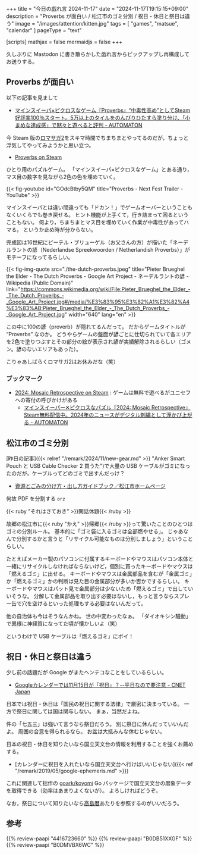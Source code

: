 +++
title = "今日の戯れ言 2024-11-17"
date =  "2024-11-17T19:15:15+09:00"
description = "Proverbs が面白い / 松江市のゴミ分別 / 祝日・休日と祭日は違う"
image = "/images/attention/kitten.jpg"
tags = [ "games", "matsue", "calendar" ]
pageType = "text"

[scripts]
  mathjax = false
  mermaidjs = false
+++

久しぶりに Mastodon に書き散らかした戯れ言からピックアップし再構成してお送りする。

## Proverbs が面白い

以下の記事を見まして

- [マインスイーパ×ピクロスなゲーム『Proverbs』“中毒性高め”としてSteam好評率100％スタート。5万以上のタイルをのんびりひたすら塗り分け、「小まめな達成感」で黙々と遊べると評判 - AUTOMATON](https://automaton-media.com/articles/newsjp/proverbs-20241114-318058/)

今 Steam 版の[ロマサガ2](https://store.steampowered.com/app/2455640/_2/ "Steam：ロマンシング サガ2 リベンジオブザセブン")をスキマ時間でちまちまとやってるのだが，ちょっと浮気してやってみようかと思い立つ。

- [Proverbs on Steam](https://store.steampowered.com/app/3083300/Proverbs/)

ひとり用のパズルゲーム。
「マインスイーパ×ピクロスなゲーム」とある通り，マス目の数字を見ながら2色の色を埋めていく。

{{< fig-youtube id="GOdcBtby5QM" title="Proverbs - Next Fest Trailer - YouTube" >}}

マインスイーパとは違い間違っても「ドカン！」でゲームオーバーということもなくいくらでも巻き戻せる。
ヒント機能が上手くて，行き詰まって困るということもない。
何より，ちまちまとマス目を埋めていく作業が中毒性があってハマる。
というか止め時が分からない。

完成図は16世紀にピーテル・ブリューゲル（お父さんの方）が描いた「ネーデルラントの諺（Nederlandse Spreekwoorden / Netherlandish Proverbs）」がモチーフになってるらしい。

{{< fig-img-quote src="./the-dutch-proverbs.jpeg" title="Pieter Brueghel the Elder - The Dutch Proverbs - Google Art Project - ネーデルラントの諺 - Wikipedia (Public Domain)" link="https://commons.wikimedia.org/wiki/File:Pieter_Brueghel_the_Elder_-_The_Dutch_Proverbs_-_Google_Art_Project.jpg#/media/%E3%83%95%E3%82%A1%E3%82%A4%E3%83%AB:Pieter_Brueghel_the_Elder_-_The_Dutch_Proverbs_-_Google_Art_Project.jpg" width="640" lang="en" >}}

この中に100の諺（proverb）が隠れてるんだって。
だからゲームタイトルが “Proverbs” なのか。
どうやらゲームの盤面が諺ごとに仕切られていて各エリアを2色で塗りつぶすとその部分の絵が表示され諺が実績解除されるらしい（ゴメン。諺のないエリアもあった）。

こりゃあしばらくロマサガ2はお休みだな（笑）

### ブックマーク

- [2024: Mosaic Retrospective on Steam](https://store.steampowered.com/app/3380760/2024_Mosaic_Retrospective/) : ゲームは無料で遊べるがユニセフへの寄付の呼びかけがある
  - [マインスイーパー✕ピクロスなパズル『2024: Mosaic Retrospective』Steam無料配信中。2024年のニュースがデジタル刺繍として浮かび上がる - AUTOMATON](https://automaton-media.com/articles/newsjp/20250105-324271/)

## 松江市のゴミ分別

[昨日の記事]({{< relref "/remark/2024/11/new-gear.md" >}} "Anker Smart Pouch と USB Cable Checker 2 買うた")で大量の USB ケーブルがゴミになったのだが，ケーブルってどのゴミで出すんだっけ？

- [資源とごみの分け方・出し方ガイドブック／松江市ホームページ](https://www.city.matsue.lg.jp/soshikikarasagasu/kankyoenergybu_recycletoshisuishinka/5/2/2890.html)

何故 PDF を分割する `orz`

{{< ruby "それはさておき" >}}閑話休題{{< /ruby >}}

故郷の松江市に{{< ruby "かえ" >}}帰郷{{< /ruby >}}って驚いたことのひとつはゴミの分別ルール。
基本的に「ゴミ袋に入るゴミは全部燃やせる」。
じゃあなんで分別するかと言うと「リサイクル可能なものは分別しましょう」ということらしい。

たとえばメーカー製のパソコンに付属するキーボードやマウスはパソコン本体と一緒にリサイクルしなければならないけど，個別に買ったキーボードやマウスは「燃えるゴミ」に出せる。
キーボードやマウスは金属部品を含むが「金属ゴミ」か「燃えるゴミ」かの判断は見た目の金属部分が多いか否かでするらしい。
キーボードやマウスはパット見で金属部分は少ないため「燃えるゴミ」で出していいそうな。
分解して金属部品を取り出す必要はないし，もっと言うならスプレー缶で穴を空けるといった処理もする必要はないんだって。

他の自治体も今はそうなんかね。
世の中変わったなぁ。
「ダイオキシン騒動」で異様に神経質になってた頃が懐かしいよ（笑）

というわけで USB ケーブルは「燃えるゴミ」にポイ！

## 祝日・休日と祭日は違う

少し前の話題だが Google がまたヘンテコなことをしているらしい。

- [Googleカレンダーでは11月15日が「祝日」？--平日なので要注意 - CNET Japan](https://japan.cnet.com/article/35226151/)

日本では祝日・休日は「国民の祝日に関する法律」で厳密に決まっている。
一方で祭日に関しては国は関与しない。
まぁ，当然だよね。

件の「七五三」は強いて言うなら祭日だろう。
別に祭日に休んだっていいんだよ。
周囲の合意を得られるなら。
お盆は大抵みんな休むじゃない。

日本の祝日・休日を知りたいなら国立天文台の情報を利用することを強くお薦めする。

- [カレンダーに祝日を入れたいなら国立天文台へ行けばいいじゃない]({{< ref "/remark/2019/05/google-ephemeris.md" >}})

これに関連して拙作の [goark/koyomi](https://github.com/goark/koyomi "goark/koyomi: 日本のこよみ") Go パッケージで国立天文台の暦象データを取得できる（効率はあまりよくないが）。
よろしければどうぞ。

なお，祭日について知りたいなら[高島暦](https://www.amazon.co.jp/dp/B0DB51XXGF?tag=baldandersinf-22&linkCode=ogi&th=1&psc=1)あたりを参照するのがいいだろう。

## 参考

{{% review-paapi "4416723660" %}} <!-- 天文年鑑2025年版 -->
{{% review-paapi "B0DB51XXGF" %}} <!-- 令和7年神宮館高島暦 -->
{{% review-paapi "B0DMVBX6WC" %}} <!-- まつたけダンス 儒烏風亭らでん -->
